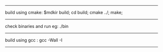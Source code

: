 ------------------------------------------------------------------------------
build using cmake:
$mdkir build; cd build; cmake ../; make; 

------------------------------------------------------------------------------
check binaries and run
eg: ./bin

------------------------------------------------------------------------------
build using gcc :
gcc -Wall <all c files> -I<include header file path>

------------------------------------------------------------------------------
